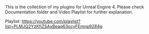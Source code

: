 This is the collection of my plugins for Unreal Engine 4. Please check Documentation folder and Video Playlist for further explanation.

Playlist: https://youtube.com/playlist?list=PLMJQ2YzKfiZSAxBeaq63ocyFEmnp9284g


